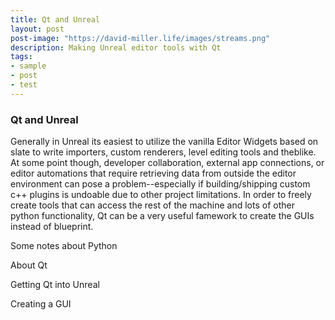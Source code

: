 ```yaml
---
title: Qt and Unreal
layout: post
post-image: "https://david-miller.life/images/streams.png"
description: Making Unreal editor tools with Qt
tags:
- sample
- post
- test
---
```


### Qt and Unreal

Generally in Unreal its easiest to utilize the vanilla Editor Widgets based on slate to write importers, custom renderers, level editing tools and theblike.  At some point though, developer collaboration, external app connections, or editor automations that require retrieving data from outside the editor environment can pose a problem--especially if building/shipping custom c++ plugins is undoable due to other project limitations.  In order to freely create tools that can access the rest of the machine and lots of other python functionality, Qt can be a very useful famework to create the GUIs instead of blueprint.

Some notes about Python

About Qt

Getting Qt into Unreal

Creating a GUI

